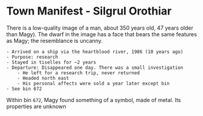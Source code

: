 # Town Manifest - Silgrul Orothiar

There is a low-quality image of a man, about 350 years old, 47 years older than Magy). The dwarf in the image has a face that bears the same features as Magy; the resemblance is uncanny.

```
- Arrived on a ship via the heartblood river, 1986 (10 years ago)
- Purpose: research
- Stayed in tiselles for ~2 years
- Departure: Disappeared one day. There was a small investigation
    - He left for a research trip, never returned
    - Headed north east
    - His personal affects were sold a year later except bin
- See bin 672
```

Within bin `672`, Magy found something of a symbol, made of metal.  Its properties are unknown